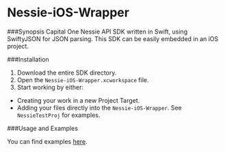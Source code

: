 # Nessie-iOS-Wrapper

###Synopsis
Capital One Nessie API SDK written in Swift, using SwiftyJSON for JSON parsing. This SDK can be easily embedded in an iOS project.

###Installation
1. Download the entire SDK directory.
2. Open the `Nessie-iOS-Wrapper.xcworkspace` file.
3. Start working by either:
  * Creating your work in a new Project Target.
  * Adding your files directly into the `Nessie-iOS-Wrapper`. See `NessieTestProj` for examples.

###Usage and Examples



You can find examples [here](https://github.com/nessieisreal/Nessie-iOS-Wrapper/blob/master/Nessie-iOS-Wrapper/NessieTestProj/NSEFunctionalTests.swift).
